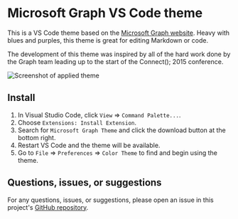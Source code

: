 # Microsoft Graph VS Code theme
This is a VS Code theme based on the [Microsoft Graph website](http://graph.microsoft.io). Heavy with blues and purples, this theme is great for editing Markdown or code.

The development of this theme was inspired by all of the hard work done by the Graph team leading up to the start of the Connect(); 2015 conference.

![Screenshot of applied theme](https://github.com/martellaj/microsoft-graph-theme/raw/master/./sample.png)

## Install
1. In Visual Studio Code, click `View` => `Command Palette...`.
2. Choose `Extensions: Install Extension`.
3. Search for `Microsoft Graph Theme` and click the download button at the bottom right.
4. Restart VS Code and the theme will be available.
5. Go to `File` => `Preferences` => `Color Theme` to find and begin using the theme.

## Questions, issues, or suggestions
For any questions, issues, or suggestions, please open an issue in this project's [GitHub repository](https://github.com/martellaj/microsoft-graph-theme/issues).
